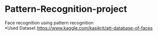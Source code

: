 # Pattern-Recognition-project
Face recognition using pattern recognition<br>
•Used Dataset https://www.kaggle.com/kasikrit/att-database-of-faces<br> 
